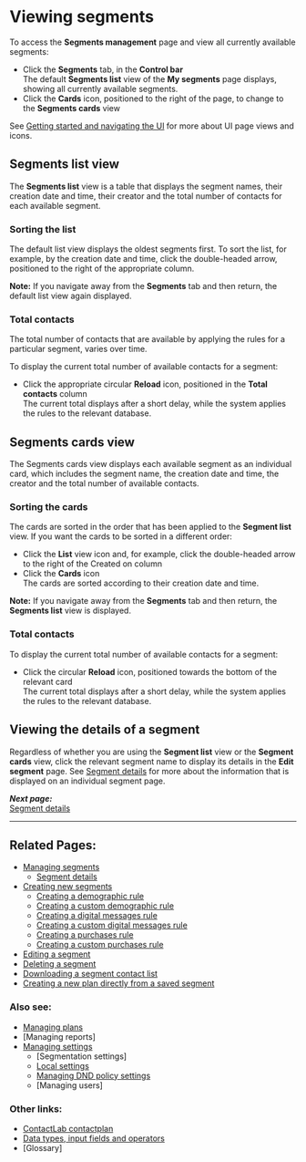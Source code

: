 # Viewing segments

To access the **Segments management** page and view all currently available segments:

- Click the **Segments** tab, in the **Control bar**  
  The default **Segments list** view of the **My segments** page displays, showing all currently available segments.  
- Click the **Cards** icon, positioned to the right of the page, to change to the **Segments cards** view  

See [Getting started and navigating the UI](NavigatingUI.md) for more about UI page views and icons.

## Segments list view  

The **Segments list** view is a table that displays the segment names, their creation date and time, their creator and the total number of contacts for each available segment. 

### Sorting the list

The default list view displays the oldest segments first. To sort the list, for example, by the creation date and time, click the double-headed arrow, positioned to the right of the appropriate column.  

**Note:**
If you navigate away from the **Segments** tab and then return, the default list view again displayed.  

### Total contacts

The total number of contacts that are available by applying the rules for a particular segment, varies over time.

To display the current total number of available contacts for a segment:  

- Click the appropriate circular **Reload** icon, positioned in the **Total contacts** column  
  The current total displays after a short delay, while the system applies the rules to the relevant database.  

## Segments cards view

The Segments cards view displays each available segment as an individual card, which includes the segment name, the creation date and time, the creator and the total number of available contacts.  

### Sorting the cards

The cards are sorted in the order that has been applied to the **Segment list** view. If you want the cards to be sorted in a different order:  

- Click the **List** view icon and, for example, click the double-headed arrow to the right of the Created on column  
- Click the **Cards** icon  
  The cards are sorted according to their creation date and time.  

**Note:**
If you navigate away from the **Segments** tab and then return, the **Segments list** view is displayed.  

### Total contacts

To display the current total number of available contacts for a segment:  

- Click the circular **Reload** icon, positioned towards the bottom of the relevant card  
  The current total displays after a short delay, while the system applies the rules to the relevant database.  

## Viewing the details of a segment

Regardless of whether you are using the **Segment list** view or the **Segment cards** view, click the relevant segment name to display its details in the **Edit segment** page. See [Segment details](SegmentDetails.md) for more about the information that is displayed on an individual segment page.  

***Next page:***  
[Segment details](SegmentDetails.md)   

----------

## Related Pages:  

- [Managing segments](ManagingSegments.md)  
    - [Segment details](SegmentDetails.md)  
- [Creating new segments](CreatingNewSegments.md)  
  - [Creating a demographic rule](CreatingDemographicRule.md)  
  - [Creating a custom demographic rule](CreatingCustomDemographicRule.md)  
  - [Creating a digital messages rule](CreatingDigitalMessagesRule.md)  
  - [Creating a custom digital messages rule](CreatingCustomDigitalMessagesRule.md)  
  - [Creating a purchases rule](CreatingPurchasesRule.md)  
  - [Creating a custom purchases rule](CreatingCustomPurchasesRule.md)  
- [Editing a segment](EditingSegment.md)  
- [Deleting a segment](DeletingSegment.md)  
- [Downloading a segment contact list](DownloadingSegmentContactList.md)  
- [Creating a new plan directly from a saved segment](CreatingPlanFromSegment.md)  

### Also see:  

- [Managing plans](ManagingPlans.md)  
- [Managing reports]  
- [Managing settings](ManagingSettings.md)  
  - [Segmentation settings]  
  - [Local settings](LocalSettings.md)  
  - [Managing DND policy settings](ManagingDND.md)  
  - [Managing users]  

### Other links:  

- [ContactLab contactplan](Home.md)  
- [Data types, input fields and operators](InputBoxOperators.md)  
- [Glossary]  
